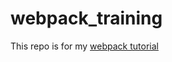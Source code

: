 # webpack_training

This repo is for my [webpack tutorial](https://youtube.com/playlist?list=PLYZAmrDCITSOuJDAev8VcIqyhns_6yTco)
